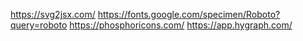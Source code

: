 https://svg2jsx.com/
https://fonts.google.com/specimen/Roboto?query=roboto
https://phosphoricons.com/
https://app.hygraph.com/

